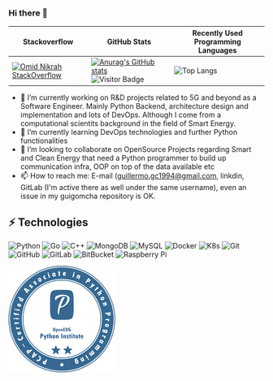 ### Hi there 👋

**Stackoverflow** | **GitHub Stats** | **Recently Used Programming Languages**
--- | --- | ---
[![Omid Nikrah StackOverflow](https://github-readme-stackoverflow.vercel.app/?userID=13653506)](https://stackoverflow.com/users/6558042/omid-nikrah) | [![Anurag's GitHub stats](https://github-readme-stats.vercel.app/api?username=guigomcha&count_private=true)](https://github.com/anuraghazra/github-readme-stats) ![Visitor Badge](https://visitor-badge.laobi.icu/badge?page_id=aemmadi.aemmadi)| ![Top Langs](https://github-readme-stats.vercel.app/api/top-langs/?username=guigomcha&hide=TeX&count_private=true&layout=compact&langs_count=10&exclude_repo=kaa)




- 🔭 I’m currently working on R&D projects related to 5G and beyond as a Software Engineer. Mainly Python Backend, architecture design and implementation and lots of DevOps. Although I come from a computational scientits background in the field of Smart Energy. 
- 🌱 I’m currently learning DevOps technologies and further Python functionalities
- 👯 I’m looking to collaborate on OpenSource Projects regarding Smart and Clean Energy that need a Python programmer to build up communication infra, OOP on top of the data available etc 
- 📫 How to reach me: E-mail (guillermo.gc1994@gmail.com, linkdin, GitLab (I'm active there as well under the same username), even an issue in my guigomcha repository is OK.


## ⚡ Technologies

![Python](https://img.shields.io/badge/-Python-black?style=flat-square&logo=Python)
![Go](https://img.shields.io/badge/-Go-black?style=flat-square&logo=Go)
![C++](https://img.shields.io/badge/-C++-black?style=flat-square&logo=c)
![MongoDB](https://img.shields.io/badge/-MongoDB-black?style=flat-square&logo=mongodb)
![MySQL](https://img.shields.io/badge/-MySQL-black?style=flat-square&logo=mysql)
![Docker](https://img.shields.io/badge/-Docker-black?style=flat-square&logo=docker)
![K8s](https://img.shields.io/badge/-k8s-black?style=flat-square&logo=kubernetes)
![Git](https://img.shields.io/badge/-Git-black?style=flat-square&logo=git)
![GitHub](https://img.shields.io/badge/-GitHub-181717?style=flat-square&logo=github)
![GitLab](https://img.shields.io/badge/-GitLab-FCA121?style=flat-square&logo=gitlab)
![BitBucket](https://img.shields.io/badge/-BitBucket-darkblue?style=flat-square&logo=bitbucket)
![Raspberry Pi](https://img.shields.io/badge/-Raspberry%20Pi-C51A4A?style=flat-square&logo=Raspberry-Pi)

![Python Certification](./pcap-31-03-pcap-certified-associate-in-python-programming.png)

